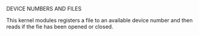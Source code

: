 DEVICE NUMBERS AND FILES

This kernel modules registers a file to an available device number and then reads if the fie has been opened or closed.
